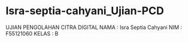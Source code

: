# Isra-septia-cahyani_Ujian-PCD

UJIAN PENGOLAHAN CITRA DIGITAL
NAMA  : Isra Septia Cahyani
NIM   : F55121060
KELAS : B

